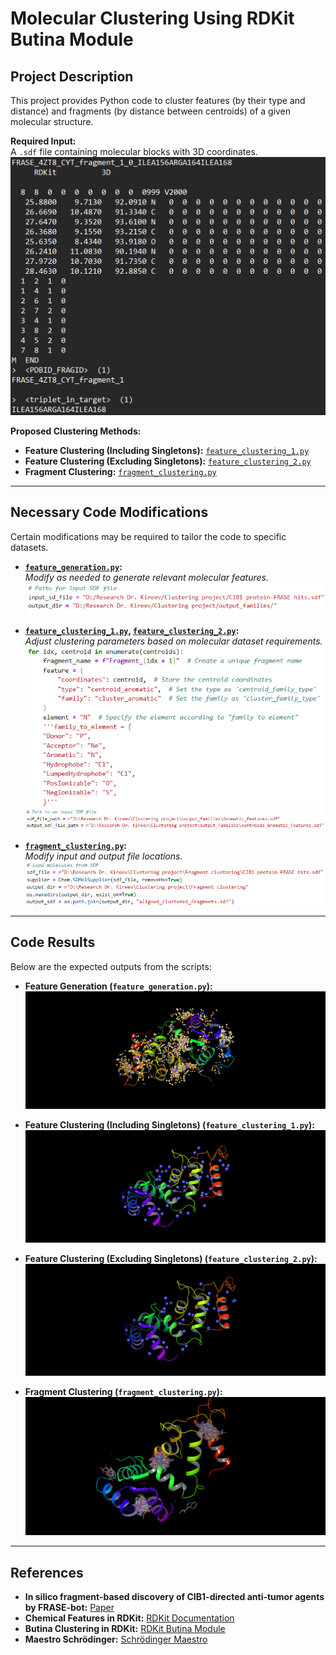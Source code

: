 # Molecular Clustering Using RDKit Butina Module  

## Project Description  
This project provides Python code to cluster features (by their type and distance) and fragments (by distance between centroids) of a given molecular structure.

**Required Input:**  
A `.sdf` file containing molecular blocks with 3D coordinates.
![Mol Block](images/mol_block_example.png)

**Proposed Clustering Methods:**  
- **Feature Clustering (Including Singletons):** [`feature_clustering_1.py`](code/feature_clustering_1.py)  
- **Feature Clustering (Excluding Singletons):** [`feature_clustering_2.py`](code/feature_clustering_2.py)  
- **Fragment Clustering:** [`fragment_clustering.py`](code/fragment_clustering.py)  

---

## Necessary Code Modifications  
Certain modifications may be required to tailor the code to specific datasets.  

- **[`feature_generation.py`](code/feature_generation.py):**  
  *Modify as needed to generate relevant molecular features.*  
  ![Feature Generation Code File Location](images/features_generation_code_change.png)  

- **[`feature_clustering_1.py`](code/feature_clustering_1.py), [`feature_clustering_2.py`](feature_clustering_2.py):**  
  *Adjust clustering parameters based on molecular dataset requirements.*  
  ![Feature Clustering Code Mol Block](images/feature_clusters_generation_code_change_1.png)
  ![Feature Clustering Code File Location](images/feature_clusters_generation_code_change_2.png)  

- **[`fragment_clustering.py`](code/fragment_clustering.py):**  
  *Modify input and output file locations.*  
  ![Fragment Clustering Code File Location](images/fragment_clusters_generation_code_change.png)  

---

## Code Results  
Below are the expected outputs from the scripts:  

- **Feature Generation (`feature_generation.py`):**  
  ![Feature Generation Output](images/features_ribbons.png)  

- **Feature Clustering (Including Singletons) (`feature_clustering_1.py`):**  
  ![Feature Clustering 1 Output](images/aromatic_clusters_ribbons_singletones.png)  

- **Feature Clustering (Excluding Singletons) (`feature_clustering_2.py`):**  
  ![Feature Clustering 2 Output](images/aromatic_clusters_ribbons_no_singletones.png)  

- **Fragment Clustering (`fragment_clustering.py`):**  
  ![Fragment Clustering Output](images/fragment_clusters_ribbons.png)  

---

## References  
- **In silico fragment-based discovery of CIB1-directed anti-tumor agents by FRASE-bot:** [Paper](https://www.nature.com/articles/s41467-024-49892-9)  
- **Chemical Features in RDKit:** [RDKit Documentation](https://www.rdkit.org/docs/GettingStartedInPython.html#chemical-features-and-pharmacophores)  
- **Butina Clustering in RDKit:** [RDKit Butina Module](https://www.rdkit.org/docs/source/rdkit.ML.Cluster.Butina.html)  
- **Maestro Schrödinger:** [Schrödinger Maestro](https://www.schrodinger.com/platform/products/maestro/)  
